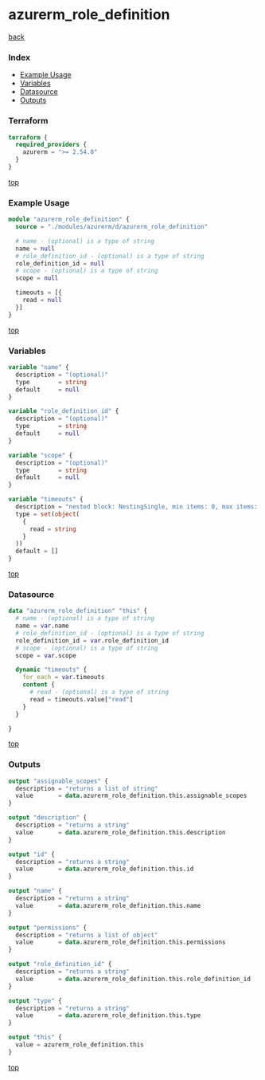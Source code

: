 # azurerm_role_definition

[back](../azurerm.md)

### Index

- [Example Usage](#example-usage)
- [Variables](#variables)
- [Datasource](#datasource)
- [Outputs](#outputs)

### Terraform

```terraform
terraform {
  required_providers {
    azurerm = ">= 2.54.0"
  }
}
```

[top](#index)

### Example Usage

```terraform
module "azurerm_role_definition" {
  source = "./modules/azurerm/d/azurerm_role_definition"

  # name - (optional) is a type of string
  name = null
  # role_definition_id - (optional) is a type of string
  role_definition_id = null
  # scope - (optional) is a type of string
  scope = null

  timeouts = [{
    read = null
  }]
}
```

[top](#index)

### Variables

```terraform
variable "name" {
  description = "(optional)"
  type        = string
  default     = null
}

variable "role_definition_id" {
  description = "(optional)"
  type        = string
  default     = null
}

variable "scope" {
  description = "(optional)"
  type        = string
  default     = null
}

variable "timeouts" {
  description = "nested block: NestingSingle, min items: 0, max items: 0"
  type = set(object(
    {
      read = string
    }
  ))
  default = []
}
```

[top](#index)

### Datasource

```terraform
data "azurerm_role_definition" "this" {
  # name - (optional) is a type of string
  name = var.name
  # role_definition_id - (optional) is a type of string
  role_definition_id = var.role_definition_id
  # scope - (optional) is a type of string
  scope = var.scope

  dynamic "timeouts" {
    for_each = var.timeouts
    content {
      # read - (optional) is a type of string
      read = timeouts.value["read"]
    }
  }

}
```

[top](#index)

### Outputs

```terraform
output "assignable_scopes" {
  description = "returns a list of string"
  value       = data.azurerm_role_definition.this.assignable_scopes
}

output "description" {
  description = "returns a string"
  value       = data.azurerm_role_definition.this.description
}

output "id" {
  description = "returns a string"
  value       = data.azurerm_role_definition.this.id
}

output "name" {
  description = "returns a string"
  value       = data.azurerm_role_definition.this.name
}

output "permissions" {
  description = "returns a list of object"
  value       = data.azurerm_role_definition.this.permissions
}

output "role_definition_id" {
  description = "returns a string"
  value       = data.azurerm_role_definition.this.role_definition_id
}

output "type" {
  description = "returns a string"
  value       = data.azurerm_role_definition.this.type
}

output "this" {
  value = azurerm_role_definition.this
}
```

[top](#index)